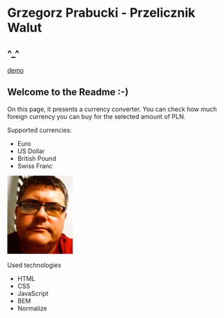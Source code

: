 # Grzegorz Prabucki - Przelicznik Walut
## ^_^

[demo](https://grzegorztestowy.github.io/mod4KANTOR/)

## Welcome to the Readme :-)
On this page, it presents a currency converter. You can check how much foreign currency you can buy for the selected amount of PLN. 


Supported currencies:
- Euro
- US Dollar
- British Pound
- Swiss Franc

![mujryj](img/fota2.jpg)

Used technologies
- HTML
- CSS
- JavaScript
- BEM
- Normalize
